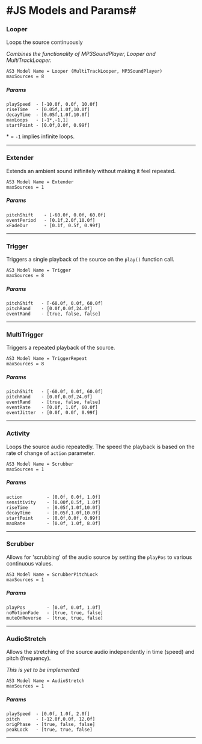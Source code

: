 #JS Models and Params#
======

### Looper ###
Loops the source continuously

_Combines the functionality of MP3SoundPlayer, Looper and MultiTrackLooper._

```
AS3 Model Name = Looper (MultiTrackLooper, MP3SoundPlayer)
maxSources = 8
```

##### Params
```
playSpeed  - [-10.0f, 0.0f, 10.0f]     
riseTime   - [0.05f,1.0f,10.0f]
decayTime  - [0.05f,1.0f,10.0f]
maxLoops   - [-1*,-1,1]
startPoint - [0.0f,0.0f, 0.99f]
```
\* = `-1` implies infinite loops.

<hr>

### Extender ###

Extends an ambient sound inifinitely without making it feel repeated.

```
AS3 Model Name = Extender
maxSources = 1
```

##### Params
```
pitchShift    - [-60.0f, 0.0f, 60.0f]     
eventPeriod   - [0.1f,2.0f,10.0f]
xFadeDur      - [0.1f, 0.5f, 0.99f]
```

<hr>

### Trigger ###

Triggers a single playback of the source on the `play()` function call.

```
AS3 Model Name = Trigger
maxSources = 8
```

##### Params
```
pitchShift   - [-60.0f, 0.0f, 60.0f]     
pitchRand    - [0.0f,0.0f,24.0f]
eventRand    - [true, false, false]
```

<hr>

### MultiTrigger ###

Triggers a repeated playback of the source. 

```
AS3 Model Name = TriggerRepeat
maxSources = 8
```

##### Params
```
pitchShift   - [-60.0f, 0.0f, 60.0f]     
pitchRand    - [0.0f,0.0f,24.0f]
eventRand    - [true, false, false]
eventRate    - [0.0f, 1.0f, 60.0f]
eventJitter  - [0.0f, 0.0f, 0.99f]
```
<hr>

### Activity ###

Loops the source audio repeatedly. The speed the playback is based on the rate of change of `action` parameter.

```
AS3 Model Name = Scrubber
maxSources = 1
```

##### Params
```
action         - [0.0f, 0.0f, 1.0f]     
sensitivity    - [0.00f,0.5f, 1.0f]
riseTime       - [0.05f,1.0f,10.0f]
decayTime      - [0.05f,1.0f,10.0f]
startPoint     - [0.0f,0.0f, 0.99f]
maxRate        - [0.0f, 1.0f, 8.0f]
```
<hr>

### Scrubber ###

Allows for 'scrubbing' of the audio source by setting the `playPos` to various continuous values.

```
AS3 Model Name = ScrubberPitchLock
maxSources = 1
```


##### Params
```
playPos        - [0.0f, 0.0f, 1.0f]
noMotionFade   - [true, true, false]
muteOnReverse  - [true, true, false]
```
<hr>

### AudioStretch ###

Allows the stretching of the source audio independently in time (speed) and pitch (frequency).

_This is yet to be implemented_

```
AS3 Model Name = AudioStretch
maxSources = 1
```


##### Params
```
playSpeed  - [0.0f, 1.0f, 2.0f]
pitch      - [-12.0f,0.0f, 12.0f]
origPhase  - [true, false, false]
peakLock   - [true, true, false]
```
<hr>